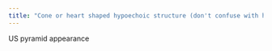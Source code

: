 ```yaml
---
title: "Cone or heart shaped hypoechoic structure (don't confuse with hydro) Cortical echogenicity slightly less than liver, significantly less than spleen."
---
```

US pyramid appearance

